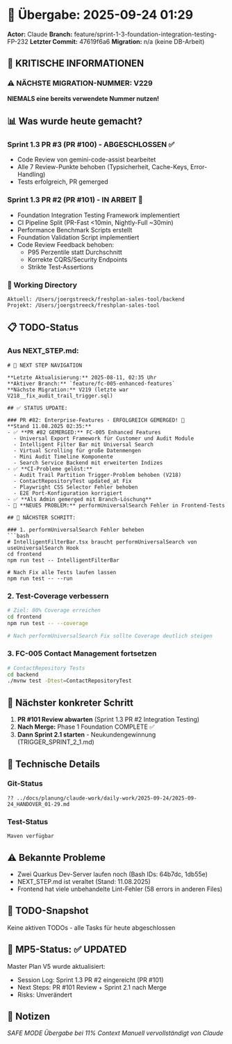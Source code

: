 # 🤝 Übergabe: 2025-09-24 01:29
**Actor:** Claude
**Branch:** feature/sprint-1-3-foundation-integration-testing-FP-232
**Letzter Commit:** 47619f6a6
**Migration:** n/a (keine DB-Arbeit)

## 🚨 KRITISCHE INFORMATIONEN

### ⚠️ NÄCHSTE MIGRATION-NUMMER: V229
**NIEMALS eine bereits verwendete Nummer nutzen!**

## 📊 Was wurde heute gemacht?

### Sprint 1.3 PR #3 (PR #100) - ABGESCHLOSSEN ✅
- Code Review von gemini-code-assist bearbeitet
- Alle 7 Review-Punkte behoben (Typsicherheit, Cache-Keys, Error-Handling)
- Tests erfolgreich, PR gemerged

### Sprint 1.3 PR #2 (PR #101) - IN ARBEIT 🔄
- Foundation Integration Testing Framework implementiert
- CI Pipeline Split (PR-Fast <10min, Nightly-Full ~30min)
- Performance Benchmark Scripts erstellt
- Foundation Validation Script implementiert
- Code Review Feedback behoben:
  - P95 Perzentile statt Durchschnitt
  - Korrekte CQRS/Security Endpoints
  - Strikte Test-Assertions

### 📍 Working Directory
```
Aktuell: /Users/joergstreeck/freshplan-sales-tool/backend
Projekt: /Users/joergstreeck/freshplan-sales-tool
```

## 📋 TODO-Status

### Aus NEXT_STEP.md:
```
# 🧭 NEXT STEP NAVIGATION

**Letzte Aktualisierung:** 2025-08-11, 02:35 Uhr  
**Aktiver Branch:** `feature/fc-005-enhanced-features`
**Nächste Migration:** V219 (letzte war V218__fix_audit_trail_trigger.sql)

## ✅ STATUS UPDATE:

### PR #82: Enterprise-Features - ERFOLGREICH GEMERGED! 🎉
**Stand 11.08.2025 02:35:**
- ✅ **PR #82 GEMERGED:** FC-005 Enhanced Features
  - Universal Export Framework für Customer und Audit Module
  - Intelligent Filter Bar mit Universal Search
  - Virtual Scrolling für große Datenmengen
  - Mini Audit Timeline Komponente
  - Search Service Backend mit erweiterten Indizes
- ✅ **CI-Probleme gelöst:**
  - Audit Trail Partition Trigger-Problem behoben (V218)
  - ContactRepositoryTest updated_at Fix
  - Playwright CSS Selector Fehler behoben
  - E2E Port-Konfiguration korrigiert
- ✅ **Als Admin gemerged mit Branch-Löschung**
- 🔴 **NEUES PROBLEM:** performUniversalSearch Fehler in Frontend-Tests

## 🎯 NÄCHSTER SCHRITT:

### 1. performUniversalSearch Fehler beheben
```bash
# IntelligentFilterBar.tsx braucht performUniversalSearch von useUniversalSearch Hook
cd frontend
npm run test -- IntelligentFilterBar

# Nach Fix alle Tests laufen lassen
npm run test -- --run
```

### 2. Test-Coverage verbessern
```bash
# Ziel: 80% Coverage erreichen
cd frontend
npm run test -- --coverage

# Nach performUniversalSearch Fix sollte Coverage deutlich steigen
```

### 3. FC-005 Contact Management fortsetzen
```bash
# ContactRepository Tests
cd backend
./mvnw test -Dtest=ContactRepositoryTest
```

## 🎯 Nächster konkreter Schritt

1. **PR #101 Review abwarten** (Sprint 1.3 PR #2 Integration Testing)
2. **Nach Merge:** Phase 1 Foundation COMPLETE ✅
3. **Dann Sprint 2.1 starten** - Neukundengewinnung (TRIGGER_SPRINT_2_1.md)

## 🔧 Technische Details

### Git-Status
```
?? ../docs/planung/claude-work/daily-work/2025-09-24/2025-09-24_HANDOVER_01-29.md
```

### Test-Status
```
Maven verfügbar
```

## ⚠️ Bekannte Probleme

- Zwei Quarkus Dev-Server laufen noch (Bash IDs: 64b7dc, 1db55e)
- NEXT_STEP.md ist veraltet (Stand: 11.08.2025)
- Frontend hat viele unbehandelte Lint-Fehler (58 errors in anderen Files)

## 📝 TODO-Snapshot

Keine aktiven TODOs - alle Tasks für heute abgeschlossen

## 🔄 MP5-Status: ✅ UPDATED

Master Plan V5 wurde aktualisiert:
- Session Log: Sprint 1.3 PR #2 eingereicht (PR #101)
- Next Steps: PR #101 Review + Sprint 2.1 nach Merge
- Risks: Unverändert

## 📝 Notizen

_SAFE MODE Übergabe bei 11% Context_
_Manuell vervollständigt von Claude_
